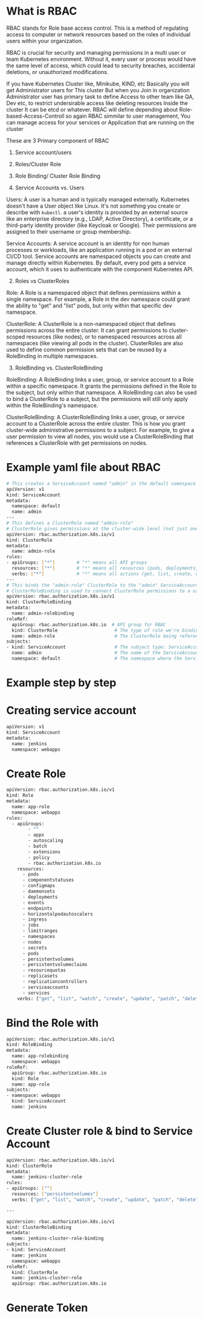 # What is RBAC
RBAC stands for Role base access control. This is a method of regulating access to computer or network resources based on the roles of individual users within your organization.

RBAC is crucial for security and managing permissions in a multi user or team Kubernetes environment. Without it, every user or process would have the same level of access, which could lead to security breaches, accidental deletions, or unauthorized modifications.

If you have Kubernetes Cluster like, Minikube, KIND, etc Basically you will get Administrator users for This cluster
But when you Join in organization Administrator user has primary task to define Access to other team like QA, Dev etc, to restrict undersirable access like deleting resources Inside the cluster It can be etcd or whatever.
RBAC will define depending about Role-based-Access-Controll so again RBAC simmilar to user management, You can manage access for your services or Application that are running on the cluster 

These are 3 Primary component of RBAC
1. Service account/users
2. Roles/Cluster Role
3. Role Binding/ Cluster Role Binding

1. Service Accounts vs. Users

Users: A user is a human and is typically managed externally. Kubernetes doesn't have a User object like Linux. It's not something you create or describe with ``kubectl``. a user's identity is provided by an external source like an enterprise directory (e.g., LDAP, Active Directory), a certificate, or a third-party identity provider (like Keycloak or Google). Their permissions are assigned to their username or group membership.

Service Accounts: A service account is an identity for non human processes or workloads, like an application running in a pod or an external CI/CD tool. Service accounts are namespaced objects you can create and manage directly within Kubernetes. By default, every pod gets a service account, which it uses to authenticate with the component Kubernetes API.


2. Roles vs ClusterRoles

Role: A Role is a namespaced object that defines permissions within a single namespace. For example, a Role in the dev namespace could grant the ability to "get" and "list" pods, but only within that specific dev namespace.

ClusterRole: A ClusterRole is a non-namespaced object that defines permissions across the entire cluster. It can grant permissions to cluster-scoped resources (like nodes), or to namespaced resources across all namespaces (like viewing all pods in the cluster). ClusterRoles are also used to define common permission sets that can be reused by a RoleBinding in multiple namespaces.

3. RoleBinding vs. ClusterRoleBinding

RoleBinding: A RoleBinding links a user, group, or service account to a Role within a specific namespace. It grants the permissions defined in the Role to the subject, but only within that namespace. A RoleBinding can also be used to bind a ClusterRole to a subject, but the permissions will still only apply within the RoleBinding's namespace.

ClusterRoleBinding: A ClusterRoleBinding links a user, group, or service account to a ClusterRole across the entire cluster. This is how you grant cluster-wide administrative permissions to a subject. For example, to give a user permission to view all nodes, you would use a ClusterRoleBinding that references a ClusterRole with get permissions on nodes.

# Example yaml file about RBAC
```bash
# This creates a ServiceAccount named "admin" in the default namespace
apiVersion: v1
kind: ServiceAccount
metadata:
  namespace: default
  name: admin
---
# This defines a ClusterRole named "admin-role"
# ClusterRole gives permissions at the cluster-wide level (not just one namespace)
apiVersion: rbac.authorization.k8s.io/v1
kind: ClusterRole
metadata:
  name: admin-role
rules:
- apiGroups: ["*"]        # "*" means all API groups
  resources: ["*"]        # "*" means all resources (pods, deployments, services, etc.)
  verbs: ["*"]            # "*" means all actions (get, list, create, delete, update, etc.)
---
# This binds the "admin-role" ClusterRole to the "admin" ServiceAccount
# ClusterRoleBinding is used to connect ClusterRole permissions to a user or service account
apiVersion: rbac.authorization.k8s.io/v1
kind: ClusterRoleBinding
metadata:
  name: admin-rolebinding
roleRef:
  apiGroup: rbac.authorization.k8s.io  # API group for RBAC
  kind: ClusterRole                     # The type of role we're binding
  name: admin-role                      # The ClusterRole being referenced
subjects:
- kind: ServiceAccount                  # The subject type: ServiceAccount
  name: admin                           # The name of the ServiceAccount
  namespace: default                    # The namespace where the ServiceAccount lives

```

# Example step by step

# Creating service account

```bash
apiVersion: v1
kind: ServiceAccount
metadata:
  name: jenkins
  namespace: webapps
```

# Create Role
```bash
apiVersion: rbac.authorization.k8s.io/v1
kind: Role
metadata:
  name: app-role
  namespace: webapps
rules:
  - apiGroups:
        - ""
        - apps
        - autoscaling
        - batch
        - extensions
        - policy
        - rbac.authorization.k8s.io
    resources:
      - pods
      - componentstatuses
      - configmaps
      - daemonsets
      - deployments
      - events
      - endpoints
      - horizontalpodautoscalers
      - ingress
      - jobs
      - limitranges
      - namespaces
      - nodes
      - secrets
      - pods
      - persistentvolumes
      - persistentvolumeclaims
      - resourcequotas
      - replicasets
      - replicationcontrollers
      - serviceaccounts
      - services
    verbs: ["get", "list", "watch", "create", "update", "patch", "delete"]
```

# Bind the Role with 

```bash
apiVersion: rbac.authorization.k8s.io/v1
kind: RoleBinding
metadata:
  name: app-rolebinding
  namespace: webapps 
roleRef:
  apiGroup: rbac.authorization.k8s.io
  kind: Role
  name: app-role 
subjects:
- namespace: webapps 
  kind: ServiceAccount
  name: jenkins 
```

# Create Cluster role & bind to Service Account

```bash
apiVersion: rbac.authorization.k8s.io/v1
kind: ClusterRole
metadata:
  name: jenkins-cluster-role
rules:
- apiGroups: [""]
  resources: ["persistentvolumes"]
  verbs: ["get", "list", "watch", "create", "update", "patch", "delete"]

---

apiVersion: rbac.authorization.k8s.io/v1
kind: ClusterRoleBinding
metadata:
  name: jenkins-cluster-role-binding
subjects:
- kind: ServiceAccount
  name: jenkins
  namespace: webapps
roleRef:
  kind: ClusterRole
  name: jenkins-cluster-role
  apiGroup: rbac.authorization.k8s.io

  ```

# Generate Token

